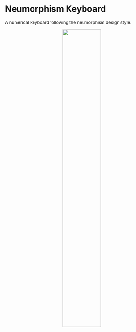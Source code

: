 # Neumorphism Keyboard

A numerical keyboard following the neumorphism design style.

<center>
	<img src="screenshot.png" width="50%">
</center>


